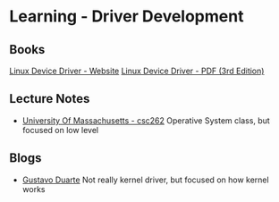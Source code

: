 # Learning - Driver Development 

## Books

[Linux Device Driver - Website](http://lwn.net/Kernel/LDD3/)
[Linux Device Driver - PDF (3rd Edition)](http://free-electrons.com/doc/books/ldd3.pdf)

## Lecture Notes 

- [University Of Massachusetts - csc262](http://people.cs.umass.edu/~trekp/csc262/lectures.html)
  Operative System class, but focused on low level

## Blogs
- [Gustavo Duarte](http://duartes.org/gustavo/blog/)
  Not really kernel driver, but focused on how kernel works
